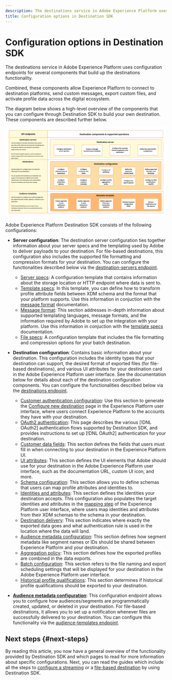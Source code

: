 ```yaml
---
description: The destinations service in Adobe Experience Platform uses configuration endpoints for several components that build up the destinations functionality. Combined, these components allow Experience Platform to connect to destination partners, send custom messages, and activate profile data across the digital ecosystem.
title: Configuration options in Destination SDK
---
```


# Configuration options in Destination SDK

The destinations service in Adobe Experience Platform uses configuration endpoints for several components that build up the destinations functionality.

Combined, these components allow Experience Platform to connect to destination platforms, send custom messages, export custom files, and activate profile data across the digital ecosystem.

The diagram below shows a high-level overview of the components that you can configure through Destination SDK to build your own destination. These components are described further below.

![Diagram showing the Destination SDK components, configuration endpoints, and the operations supported by them.](../assets/functionality/destination-sdk-components-diagram.png)

Adobe Experience Platform Destination SDK consists of the following configurations:

* **Server configuration**: The destination server configuration ties together information about your server specs and the templating used by Adobe to deliver payloads to your destination. For file-based destinations, this configuration also includes the supported file formatting and compression formats for your destination. You can configure the functionalities described below via the [destination-servers endpoint](../authoring-api/destination-server/create-destination-server.md).

    * [Server specs](destination-server/server-specs.md): A configuration template that contains information about the storage location or HTTP endpoint where data is sent to.
    * [Template specs](destination-server/templating-specs.md): In this template, you can define how to transform profile attribute fields between XDM schema and the format that your platform supports. Use this information in conjuction with the [message format](destination-server/message-format.md) documentation.
    * [Message format](destination-server/message-format.md): This section addresses in-depth information about supported templating languages, message formats, and the information required by Adobe to set up the integration with your platform. Use this information in conjuction with the [template specs](destination-server/templating-specs.md) documentation.
    * [File specs](destination-server/file-formatting.md): A configuration template that includes the file formatting and compression options for your batch destination.

* **Destination configuration**: Contains basic information about your destination. This configuration includes the identity types that your destination can support, the desired format of exported files (for file-based destinations), and various UI attributes for your destination card in the Adobe Experience Platform user interface. See the documentation below for details about each of the destination configuration components. You can configure the functionalities described below via the [destinations endpoint](../authoring-api/destination-configuration/create-destination-configuration.md).
    * [Customer authentication configuration](destination-configuration/customer-authentication.md): Use this section to generate the [Configure new destination](../../ui/connect-destination.md) page in the Experience Platform user interface, where users connect Experience Platform to the accounts they have with your destination.
    * [OAuth2 authentication](destination-configuration/oauth2-authentication.md): This page describes the various [!DNL OAuth2] authentication flows supported by Destination SDK, and provides instructions to set up [!DNL OAuth2] authentication for your destination.
    * [Customer data fields](destination-configuration/customer-data-fields.md): This section defines the fields that users must fill in when connecting to your destination in the Experience Platform UI.
    * [UI attributes](destination-configuration/ui-attributes.md): This section defines the UI elements that Adobe should use for your destination in the Adobe Experience Platform user interface, such as the documentation URL, custom UI icon, and more.
    * [Schema configuration](destination-configuration/schema-configuration.md):  This section allows you to define schemas that users can map profile attributes and identities to.
    * [Identities and attributes](destination-configuration/identities-attributes.md): This section defines the identities your destination accepts. This configuration also populates the target identities and attributes in the [mapping step](../../ui/activate-segment-streaming-destinations.md#mapping) of the Experience Platform user interface, where users map identities and attributes from their XDM schemas to the schema in your destination.
    * [Destination delivery](destination-configuration/destination-delivery.md): This section indicates where exactly the exported data goes and what authentication rule is used in the location where the data will land.
    * [Audience metadata configuration](destination-configuration/audience-metadata-configuration.md): This section defines how segment metadata like segment names or IDs should be shared between Experience Platform and your destination.
    * [Aggregation policy](destination-configuration/aggregation-policy.md): This section defines how the exported profiles are combined in the data exports. 
    * [Batch configuration](destination-configuration/batch-configuration.md): This section refers to the file naming and export scheduling settings that will be displayed for your destination in the Adobe Experience Platform user interface. 
    * [Historical profile qualifications](destination-configuration/historical-profile-qualifications.md): This section determines if historical profile qualifications should be exported to your destination.
* **[Audience metadata configuration](audience-metadata-management.md)**: This configuration endpoint allows you to configure how audiences/segments are programmatically created, updated, or deleted in your destination. For file-based destinations, it allows you to set up a notification whenever files are successfully delivered to your destination. You can configure this functionality via the [audience-templates endpoint](../metadata-api/create-audience-template.md).

## Next steps {#next-steps}

By reading this article, you now have a general overview of the functionality provided by Destination SDK and which pages to read for more information about specific configurations. Next, you can read the guides which include all the steps to [configure a streaming](../guides/configure-destination-instructions.md) or a [file-based destination](../guides/configure-file-based-destination-instructions.md) by using Destination SDK.
